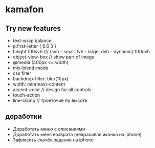 # kamafon

## Try new features
* text-wrap balance
* p:first-letter { 6.6 3 }
* height 100svh  /// (svh - small, lvh - large, dvh - dynamic) 100dvh
* object-view-box // show part of image
* @media (400px <= width)
* mix-blend-mode
* css filter
* backdrop-filter: blur(10px)
* width: min(max)-content
* accent-color // design for all controls
* touch-action
* line-clamp // троеточие по высоте

## доработки
* Доработать меню с описаниями
* Доработать меня возврата (некрасивая иконка на iphone)
* Зафиксить скачёк задания на iphone
